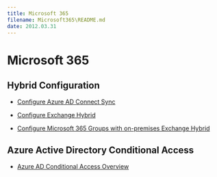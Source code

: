 ```yaml
---
title: Microsoft 365
filename: Microsoft365\README.md
date: 2012.03.31
---
```


# Microsoft 365

## Hybrid Configuration

- [Configure Azure AD Connect Sync](Hybrid/Configure-Azure-AD-Connect-Sync)

- [Configure Exchange Hybrid](https://kj-park.github.io/Tech/Exchange/Configure-Exchange-Hybrid)

- [Configure Microsoft 365 Groups with on-premises Exchange Hybrid](Configure-Microsoft-365-Groups-with-on-premises-Exchange-Hybrid)

## Azure Active Directory Conditional Access

- [Azure AD Conditional Access Overview](Security/Conditional-Access/Azure-AD-Conditional-Access-Overview)